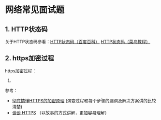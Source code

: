 # 网络常见面试题

## 1. HTTP状态码

关于HTTP状态码参看：[HTTP状态码（百度百科）](https://baike.baidu.com/item/HTTP%E7%8A%B6%E6%80%81%E7%A0%81/5053660?fr=aladdin)    [HTTP状态码（菜鸟教程）](https://www.runoob.com/http/http-status-codes.html)



## 2. https加密过程

https加密过程：

1. 

参考：

- [彻底搞懂HTTPS的加密原理](https://zhuanlan.zhihu.com/p/43789231) (演变过程和每个步骤的漏洞及解决方案讲的比较清楚)
- [谈谈 HTTPS](https://juejin.cn/post/6844903504046211079) （以故事的方式讲解，更加容易理解）

